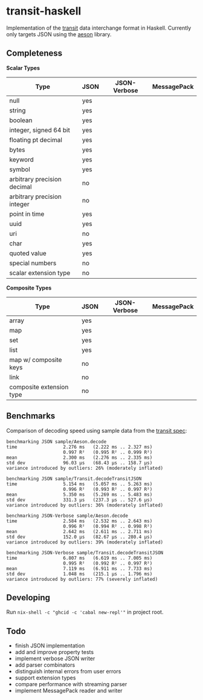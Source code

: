 # transit-haskell

Implementation of the [transit](https://github.com/cognitect/transit-format) data interchange format in Haskell. Currently only targets JSON using the [aeson](https://github.com/bos/aeson) library.

## Completeness

**Scalar Types**

|Type|JSON|JSON-Verbose|MessagePack|
|---|---|---|---|
|null|yes|||
|string|yes|||
|boolean|yes|||
|integer, signed 64 bit|yes|||
|floating pt decimal|yes|||
|bytes|yes|| |
|keyword|yes|| |
|symbol|yes|| |
|arbitrary precision decimal|no|| |
|arbitrary precision integer|no|| |
|point in time|yes|||
|uuid|yes|||
|uri|no|||
|char|yes|||
|quoted value|yes|||
|special numbers|no|||
|scalar extension type|no||

**Composite Types**

|Type|JSON|JSON-Verbose|MessagePack|
|---|---|---|---|
|array|yes|||
|map|yes|||
|set|yes|||
|list|yes|||
|map w/ composite keys|no|||
|link|no|||
|composite extension type|no|||


## Benchmarks

Comparison of decoding speed using sample data from the [transit spec](https://github.com/cognitect/transit-format/blob/master/examples/0.8/example.json):

```
benchmarking JSON sample/Aeson.decode
time                 2.276 ms   (2.222 ms .. 2.327 ms)
                     0.997 R²   (0.995 R² .. 0.999 R²)
mean                 2.300 ms   (2.276 ms .. 2.335 ms)
std dev              96.03 μs   (68.43 μs .. 158.7 μs)
variance introduced by outliers: 26% (moderately inflated)

benchmarking JSON sample/Transit.decodeTransitJSON
time                 5.154 ms   (5.057 ms .. 5.263 ms)
                     0.996 R²   (0.993 R² .. 0.997 R²)
mean                 5.350 ms   (5.269 ms .. 5.483 ms)
std dev              331.3 μs   (237.3 μs .. 527.6 μs)
variance introduced by outliers: 36% (moderately inflated)

benchmarking JSON-Verbose sample/Aeson.decode
time                 2.584 ms   (2.532 ms .. 2.643 ms)
                     0.996 R²   (0.994 R² .. 0.998 R²)
mean                 2.642 ms   (2.611 ms .. 2.711 ms)
std dev              152.0 μs   (82.67 μs .. 280.4 μs)
variance introduced by outliers: 39% (moderately inflated)

benchmarking JSON-Verbose sample/Transit.decodeTransitJSON
time                 6.807 ms   (6.619 ms .. 7.005 ms)
                     0.995 R²   (0.992 R² .. 0.997 R²)
mean                 7.119 ms   (6.911 ms .. 7.733 ms)
std dev              1.048 ms   (215.1 μs .. 1.796 ms)
variance introduced by outliers: 77% (severely inflated)
```

## Developing

Run `nix-shell -c "ghcid -c 'cabal new-repl'"` in project root.

## Todo
- finish JSON implementation
- add and improve property tests
- implement verbose JSON writer
- add parser combinators
- distinguish internal errors from user errors
- support extension types
- compare performance with streaming parser
- implement MessagePack reader and writer